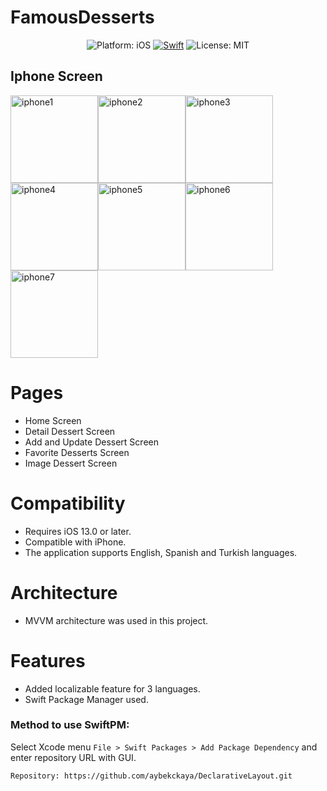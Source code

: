 # FamousDesserts

<p align="center">
  <img src="https://img.shields.io/badge/Platform-iOS%2013.0+-lightgrey.svg" alt="Platform: iOS">
<a href="https://developer.apple.com/swift/"><img src="https://img.shields.io/badge/Swift-5.0-orange.svg?style=flat" alt="Swift"/></a>
<img src="https://img.shields.io/github/license/erikmartens/NearbyWeather.svg?style=flat" alt="License: MIT">
</p>


## Iphone Screen

<img width="140" alt="iphone1" src="https://user-images.githubusercontent.com/47946453/132893299-711c157e-4faf-4060-8f74-356a362e38bc.png"><img width="140" alt="iphone2" src="https://user-images.githubusercontent.com/47946453/132893300-0f05b3f3-32b5-4c23-897d-c974d00e0b68.png"><img width="140" alt="iphone3" src="https://user-images.githubusercontent.com/47946453/132893304-803d3e01-2558-410a-b955-661ec62415e8.png"><img width="140" alt="iphone4" src="https://user-images.githubusercontent.com/47946453/132895555-21ca7b8b-c54f-4478-b154-55fd163e182b.png"><img width="140" alt="iphone5" src="https://user-images.githubusercontent.com/47946453/132893313-63f0065d-67be-4830-b2d0-0eeff71bd5ac.png"><img width="140" alt="iphone6" src="https://user-images.githubusercontent.com/47946453/132893390-e2a7e025-81ef-4919-96b0-71ea01a3bc79.png"><img width="140" alt="iphone7" src="https://user-images.githubusercontent.com/47946453/132895772-59f9dd02-8884-433e-9cfa-71b2394f2d74.png">

# Pages
- Home Screen
- Detail Dessert Screen
- Add and Update Dessert Screen
- Favorite Desserts Screen
- Image Dessert Screen

# Compatibility
- Requires iOS 13.0 or later. 
- Compatible with iPhone.
- The application supports English, Spanish and Turkish languages.

# Architecture
- MVVM architecture was used in this project.

# Features
- Added localizable feature for 3 languages.
- Swift Package Manager used.

### Method to use SwiftPM:
Select Xcode menu `File > Swift Packages > Add Package Dependency` and enter repository URL with GUI.  
```
Repository: https://github.com/aybekckaya/DeclarativeLayout.git
```
